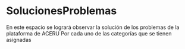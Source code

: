 # SolucionesProblemas
En este espacio se logrará observar la solución de los problemas de la plataforma de ACERU
Por cada uno de las categorías que se tienen asignadas

